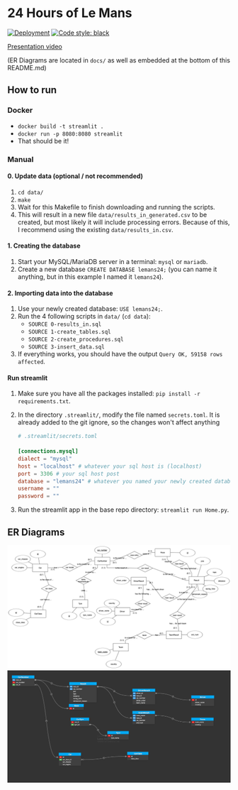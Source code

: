 # 24 Hours of Le Mans

[![Deployment](https://github.com/Ben10164/24h-lemans/actions/workflows/deploy.yaml/badge.svg)](https://github.com/Ben10164/24h-lemans/actions/workflows/deploy.yaml) [![Code style: black](https://img.shields.io/badge/code%20style-black-000000.svg)](https://github.com/psf/black)

[Presentation video](https://youtu.be/FLwmPf_rayo)

(ER Diagrams are located in `docs/` as well as embedded at the bottom of this README.md)

## How to run

### Docker

* `docker build -t streamlit .`
* `docker run -p 8080:8080 streamlit`
* That should be it!

### Manual

#### 0. Update data (optional / not recommended)

1. `cd data/`
2. `make`
3. Wait for this Makefile to finish downloading and running the scripts.
4. This will result in a new file `data/results_in_generated.csv` to be created, but most likely it will include processing errors. Because of this, I recommend using the existing `data/results_in.csv`.

#### 1. Creating the database

1. Start your MySQL/MariaDB server in a terminal: `mysql` or `mariadb`.
2. Create a new database `CREATE DATABASE lemans24;` (you can name it anything, but in this example I named it `lemans24`).

#### 2. Importing data into the database

1. Use your newly created database: `USE lemans24;`.
2. Run the 4 following scripts in `data/` (`cd data`):
    * `SOURCE 0-results_in.sql`
    * `SOURCE 1-create_tables.sql`
    * `SOURCE 2-create_procedures.sql`
    * `SOURCE 3-insert_data.sql`
3. If everything works, you should have the output `Query OK, 59158 rows affected`.

#### Run streamlit

1. Make sure you have all the packages installed: `pip install -r requirements.txt`.

2. In the directory `.streamlit/`, modify the file named `secrets.toml`. It is already added to the git ignore, so the changes won't affect anything

    ```toml
    # .streamlit/secrets.toml

    [connections.mysql]
    dialect = "mysql"
    host = "localhost" # whatever your sql host is (localhost)
    port = 3306 # your sql host post
    database = "lemans24" # whatever you named your newly created database
    username = ""
    password = ""
    ```

3. Run the streamlit app in the base repo directory: `streamlit run Home.py`.

## ER Diagrams

![Diagram 1](<docs/ER Diagram.png>)
![Diagram 2](<docs/Another Diagram.png>)
